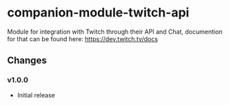 # companion-module-twitch-api

Module for integration with Twitch through their API and Chat, documention for that can be found here: https://dev.twitch.tv/docs



## Changes

### v1.0.0

- Initial release
